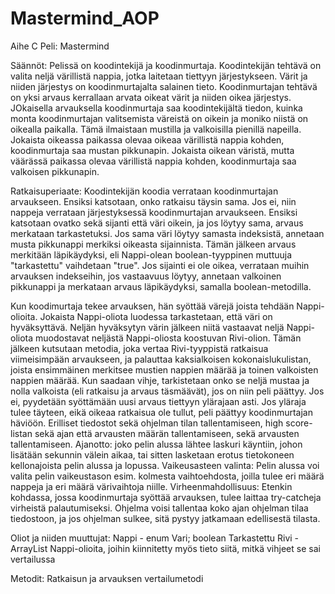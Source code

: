 # Mastermind_AOP

Aihe C Peli: Mastermind

Säännöt: Pelissä on koodintekijä ja koodinmurtaja. Koodintekijän tehtävä on valita neljä värillistä nappia, jotka laitetaan tiettyyn järjestykseen. Värit ja niiden järjestys on koodinmurtajalta salainen tieto. Koodinmurtajan tehtävä on yksi arvaus kerrallaan arvata oikeat värit ja niiden oikea järjestys. JOkaisella arvauksella koodinmurtaja saa koodintekijältä tiedon, kuinka monta koodinmurtajan valitsemista väreistä on oikein ja moniko niistä on oikealla paikalla. Tämä ilmaistaan mustilla ja valkoisilla pienillä napeilla. Jokaista oikeassa paikassa olevaa oikeaa värillistä nappia kohden, koodinmurtaja saa mustan pikkunapin. Jokaista oikean väristä, mutta väärässä paikassa olevaa värillistä nappia kohden, koodinmurtaja saa valkoisen pikkunapin.

Ratkaisuperiaate: Koodintekijän koodia verrataan koodinmurtajan arvaukseen. Ensiksi katsotaan, onko ratkaisu täysin sama. Jos ei, niin nappeja verrataan järjestyksessä koodinmurtajan arvaukseen. Ensiksi katsotaan ovatko sekä sijanti että väri oikein, ja jos löytyy sama, arvaus merkataan tarkastetuksi. Jos sama väri löytyy samasta indeksistä, annetaan musta pikkunappi merkiksi oikeasta sijainnista. Tämän jälkeen arvaus merkitään läpikäydyksi, eli Nappi-olean boolean-tyyppinen muttuuja "tarkastettu" vaihdetaan "true". Jos sijainti ei ole oikea, verrataan muihin arvauksen indekseihin, jos vastaavuus löytyy, annetaan valkoinen pikkunappi ja merkataan arvaus läpikäydyksi, samalla boolean-metodilla.

Kun koodimurtaja tekee arvauksen, hän syöttää värejä joista tehdään Nappi-olioita. Jokaista Nappi-oliota luodessa tarkastetaan, että väri on hyväksyttävä. Neljän hyväksytyn värin jälkeen niitä vastaavat neljä Nappi-oliota muodostavat neljästä Nappi-oliosta koostuvan Rivi-olion. Tämän jälkeen kutsutaan metodia, joka vertaa Rivi-tyyppistä ratkaisua viimeisimpään arvaukseen, ja palauttaa kaksialkoisen kokonaislukulistan, joista ensimmäinen merkitsee mustien nappien määrää ja toinen valkoisten nappien määrää. Kun saadaan vihje, tarkistetaan onko se neljä mustaa ja nolla valkoista (eli ratkaisu ja arvaus täsmäävät), jos on niin peli päättyy. Jos ei, pyydetään syöttämään uusi arvaus tiettyyn ylärajaan asti. Jos yläraja tulee täyteen, eikä oikeaa ratkaisua ole tullut, peli päättyy koodinmurtajan häviöön.
Erilliset tiedostot sekä ohjelman tilan tallentamiseen, high score-listan sekä ajan että arvausten määrän tallentamiseen, sekä arvausten tallentamiseen. Ajanotto: joko pelin alussa lähtee laskuri käyntiin, johon lisätään sekunnin välein aikaa, tai sitten lasketaan erotus tietokoneen kellonajoista pelin alussa ja lopussa.
Vaikeusasteen valinta: Pelin alussa voi valita pelin vaikeustason esim. kolmesta vaihtoehdosta, joilla tulee eri määrä nappeja ja eri määrä värivaihtoja niille.
Virheenmahdollisuus: Etenkin kohdassa, jossa koodinmurtaja syöttää arvauksen, tulee laittaa try-catcheja virheistä palautumiseksi. Ohjelma voisi tallentaa koko ajan ohjelman tilaa tiedostoon, ja jos ohjelman sulkee, sitä pystyy jatkamaan edellisestä tilasta.

Oliot ja niiden muuttujat:
Nappi - enum Vari; boolean Tarkastettu
Rivi - ArrayList Nappi-olioita, joihin kiinnitetty myös tieto siitä, mitkä vihjeet se sai vertailussa

Metodit:
Ratkaisun ja arvauksen vertailumetodi

